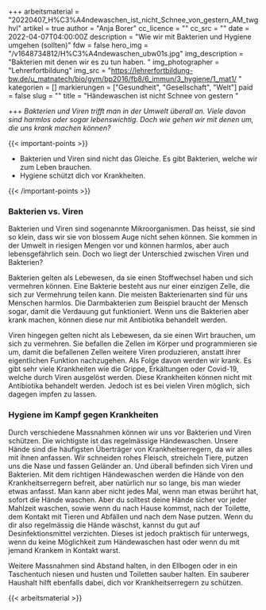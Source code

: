 +++
arbeitsmaterial = "20220407_H%C3%A4ndewaschen_ist_nicht_Schnee_von_gestern_AM_twghvl"
artikel = true
author = "Anja Borer"
cc_licence = ""
cc_src = ""
date = 2022-04-07T04:00:00Z
description = "Wie wir mit Bakterien und Hygiene umgehen (sollten)"
fdw = false
hero_img = "/v1648734812/H%C3%A4ndewaschen_ubw01s.jpg"
img_description = "Bakterien mit denen wir es zu tun haben. "
img_photographer = "Lehrerfortbildung"
img_src = "https://lehrerfortbildung-bw.de/u_matnatech/bio/gym/bp2016/fb8/6_immun/3_hygiene/1_mat1/ "
kategorien = []
markierungen = ["Gesundheit", "Gesellschaft", "Welt"]
paid = false
slug = ""
title = "Händewaschen ist nicht Schnee von gestern "

+++
_Bakterien und Viren trifft man in der Umwelt überall an. Viele davon sind harmlos oder sogar lebenswichtig. Doch wie gehen wir mit denen um, die uns krank machen können?_

{{< important-points >}} 



<ul>

<li>Bakterien und Viren sind nicht das Gleiche. Es gibt Bakterien, welche wir zum Leben brauchen.</li>

<li>Hygiene schützt dich vor Krankheiten.</li>

</ul> {{< /important-points >}}

### Bakterien vs. Viren

Bakterien und Viren sind sogenannte Mikroorganismen. Das heisst, sie sind so klein, dass wir sie von blossem Auge nicht sehen können. Sie kommen in der Umwelt in riesigen Mengen vor und können harmlos, aber auch lebensgefährlich sein. Doch wo liegt der Unterschied zwischen Viren und Bakterien?

Bakterien gelten als Lebewesen, da sie einen Stoffwechsel haben und sich vermehren können. Eine Bakterie besteht aus nur einer einzigen Zelle, die sich zur Vermehrung teilen kann. Die meisten Bakterienarten sind für uns Menschen harmlos. Die Darmbakterien zum Beispiel braucht der Mensch sogar, damit die Verdauung gut funktioniert. Wenn uns die Bakterien aber krank machen, können diese nur mit Antibiotika behandelt werden.

Viren hingegen gelten nicht als Lebewesen, da sie einen Wirt brauchen, um sich zu vermehren. Sie befallen die Zellen im Körper und programmieren sie um, damit die befallenen Zellen weitere Viren produzieren, anstatt ihrer eigentlichen Funktion nachzugehen. Als Folge davon werden wir krank. Es gibt sehr viele Krankheiten wie die Grippe, Erkältungen oder Covid-19, welche durch Viren ausgelöst werden. Diese Krankheiten können nicht mit Antibiotika behandelt werden. Jedoch ist es bei vielen Viren möglich, sich dagegen impfen zu lassen.

### Hygiene im Kampf gegen Krankheiten

Durch verschiedene Massnahmen können wir uns vor Bakterien und Viren schützen. Die wichtigste ist das regelmässige Händewaschen. Unsere Hände sind die häufigsten Überträger von Krankheitserregern, da wir alles mit ihnen anfassen. Wir schneiden rohes Fleisch, streicheln Tiere, putzen uns die Nase und fassen Geländer an. Und überall befinden sich Viren und Bakterien. Mit dem richtigen Händewaschen werden die Hände von den Krankheitserregern befreit, aber natürlich nur so lange, bis man wieder etwas anfasst. Man kann aber nicht jedes Mal, wenn man etwas berührt hat, sofort die Hände waschen. Aber du solltest deine Hände sicher vor jeder Mahlzeit waschen, sowie wenn du nach Hause kommst, nach der Toilette, dem Kontakt mit Tieren und Abfällen und nach dem Nase putzen. Wenn du dir also regelmässig die Hände wäschst, kannst du gut auf Desinfektionsmittel verzichten. Dieses ist jedoch praktisch für unterwegs, wenn du keine Möglichkeit zum Händewaschen hast oder wenn du mit jemand Krankem in Kontakt warst.

Weitere Massnahmen sind Abstand halten, in den Ellbogen oder in ein Taschentuch niesen und husten und Toiletten sauber halten. Ein sauberer Haushalt hilft ebenfalls dabei, dich vor Krankheitserregern zu schützen.




{{< arbeitsmaterial >}}

